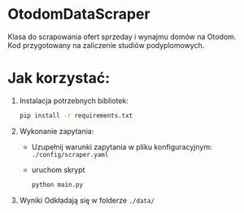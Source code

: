 # OtodomDataScraper
Klasa do scrapowania ofert sprzeday i wynajmu domów na Otodom.  
Kod przygotowany na zaliczenie studiów podyplomowych.


# Jak korzystać:
1. Instalacja potrzebnych bibliotek:
    ```bash
    pip install -r requirements.txt
    ```

2. Wykonanie zapytania:
    -  Uzupełnij warunki zapytania w pliku konfiguracyjnym: `./config/scraper.yaml`


    - uruchom skrypt
        ```bash
        python main.py
        ```
3. Wyniki
    Odkładają się w folderze `./data/`